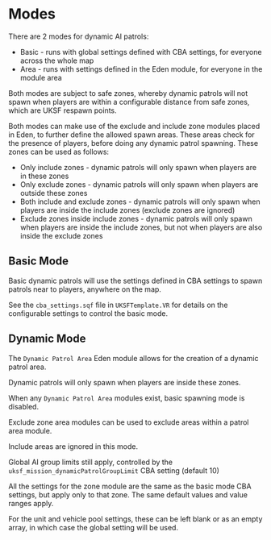 # Modes

There are 2 modes for dynamic AI patrols:

- Basic - runs with global settings defined with CBA settings, for everyone across the whole map
- Area - runs with settings defined in the Eden module, for everyone in the module area

Both modes are subject to safe zones, whereby dynamic patrols will not spawn when players are within a configurable distance from safe zones, which are UKSF respawn points.

Both modes can make use of the exclude and include zone modules placed in Eden, to further define the allowed spawn areas.
These areas check for the presence of players, before doing any dynamic patrol spawning.
These zones can be used as follows:

- Only include zones - dynamic patrols will only spawn when players are in these zones
- Only exclude zones - dynamic patrols will only spawn when players are outside these zones
- Both include and exclude zones - dynamic patrols will only spawn when players are inside the include zones (exclude zones are ignored)
- Exclude zones inside include zones - dynamic patrols will only spawn when players are inside the include zones, but not when players are also inside the exclude zones

## Basic Mode

Basic dynamic patrols will use the settings defined in CBA settings to spawn patrols near to players, anywhere on the map.

See the `cba_settings.sqf` file in `UKSFTemplate.VR` for details on the configurable settings to control the basic mode.

## Dynamic Mode

The `Dynamic Patrol Area` Eden module allows for the creation of a dynamic patrol area.

Dynamic patrols will only spawn when players are inside these zones.

When any `Dynamic Patrol Area` modules exist, basic spawning mode is disabled.

Exclude zone area modules can be used to exclude areas within a patrol area module.

Include areas are ignored in this mode.

Global AI group limits still apply, controlled by the `uksf_mission_dynamicPatrolGroupLimit` CBA setting (default 10)

All the settings for the zone module are the same as the basic mode CBA settings, but apply only to that zone. The same default values and value ranges apply.

For the unit and vehicle pool settings, these can be left blank or as an empty array, in which case the global setting will be used.
